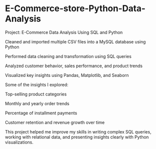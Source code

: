 # E-Commerce-store-Python-Data-Analysis
Project: E-Commerce Data Analysis Using SQL and Python





Cleaned and imported multiple CSV files into a MySQL database using Python

Performed data cleaning and transformation using SQL queries

Analyzed customer behavior, sales performance, and product trends

Visualized key insights using Pandas, Matplotlib, and Seaborn

Some of the insights I explored:

Top-selling product categories

Monthly and yearly order trends

Percentage of installment payments

Customer retention and revenue growth over time

This project helped me improve my skills in writing complex SQL queries, working with relational data, and presenting insights clearly with Python visualizations.





